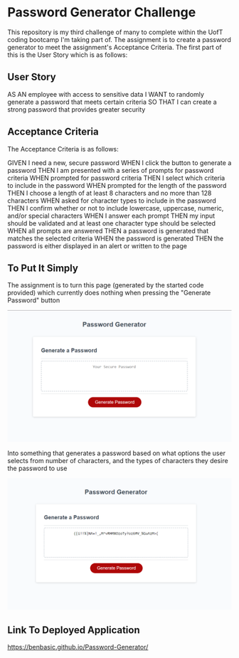 # Password Generator Challenge

This repository is my third challenge of many to complete within the UofT coding bootcamp I'm taking part of. 
The assignment is to create a password generator to meet the assignment's Acceptance Criteria.
The first part of this is the User Story which is as follows:

## User Story

AS AN employee with access to sensitive data
I WANT to randomly generate a password that meets certain criteria
SO THAT I can create a strong password that provides greater security



## Acceptance Criteria

The Acceptance Criteria is as follows:

GIVEN I need a new, secure password
WHEN I click the button to generate a password
THEN I am presented with a series of prompts for password criteria
WHEN prompted for password criteria
THEN I select which criteria to include in the password
WHEN prompted for the length of the password
THEN I choose a length of at least 8 characters and no more than 128 characters
WHEN asked for character types to include in the password
THEN I confirm whether or not to include lowercase, uppercase, numeric, and/or special characters
WHEN I answer each prompt
THEN my input should be validated and at least one character type should be selected
WHEN all prompts are answered
THEN a password is generated that matches the selected criteria
WHEN the password is generated
THEN the password is either displayed in an alert or written to the page

## To Put It Simply

The assignment is to turn this page (generated by the started code provided) which currently does nothing when pressing the "Generate Password" button


![alt text](assets/images/ScreenshotBefore.png)


Into something that generates a password based on what options the user selects from number of characters, and the types of characters they desire the password to use

![alt text](assets/images/ScreenshotAfter.png)

## Link To Deployed Application
https://benbasic.github.io/Password-Generator/


